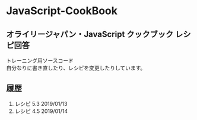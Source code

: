 # JavaScript-CookBook

## オライリージャパン・JavaScript クックブック レシピ回答

トレーニング用ソースコード  
自分なりに書き直したり、レシピを変更したりしています。

## 履歴

1. レシピ 5.3 2019/01/13
2. レシピ 4.5 2019/01/14
